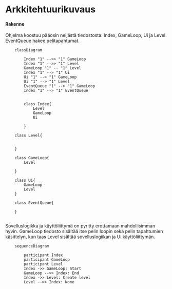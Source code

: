 # Arkkitehtuurikuvaus

#### Rakenne

Ohjelma koostuu pääosin neljästä tiedostosta: Index, GameLoop, Ui ja Level. EventQueue hakee pelitapahtumat.



```mermaid
    classDiagram

        Index "1" -->> "1" GameLoop
        Index "1" -->> "1" Level
        GameLoop "1" -- "1" Level
        Index "1" --> "1" Ui
        Ui "1" --> "1" GameLoop
        Ui "1" --> "1" Level
        EventQueue "1" --> "1" GameLoop
        Index "1" --> "1" EventQueue
        

        class Index{
            Level
            GameLoop
            Ui

        }

    class Level{


    }

    class GameLoop{
        Level

    }

    class Ui{
        GameLoop
        Level
    }
    
    class EventQueue{
       
    }
    
```
Sovelluslogikka ja käyttöliittymä on pyritty erottamaan mahdollisimman hyvin. GameLoop tiedosto sisältää itse pelin loopin sekä pelin tapahtumien käsittelyn, kun taas Level sisältää sovelluslogiikan ja Ui käyttöliittymän.

```mermaid
    sequenceDiagram
        
        participant Index
        participant GameLoop
        participant Level
        Index ->> GameLoop: Start
        GameLoop -->> Index: End
        Index ->> Level: Create level
        Level -->> Index: None
        
```
